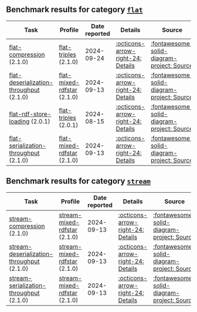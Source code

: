## Benchmark results for category [`flat`](https://w3id.org/riverbench/v/dev/categories/flat)

Task | Profile | Date reported | Details | Source
--- | --- | --- | --- | ---
[flat-compression](https://w3id.org/riverbench/v/dev/tasks/flat-compression) (2.1.0) | [flat-triples](https://w3id.org/riverbench/v/dev/profiles/flat-triples) (2.1.0) | 2024-09-24 | [:octicons-arrow-right-24: Details](https://w3id.org/riverbench/v/dev/tasks/flat-compression/results#RAJLN6i-xxEa5VnAYDZsBML1p1Z4LNMZjG7jPrqC21J-o) | [:fontawesome-solid-diagram-project: Source](https://w3id.org/np/RAJLN6i-xxEa5VnAYDZsBML1p1Z4LNMZjG7jPrqC21J-o)
[flat-deserialization-throughput](https://w3id.org/riverbench/v/dev/tasks/flat-deserialization-throughput) (2.1.0) | [flat-mixed-rdfstar](https://w3id.org/riverbench/v/dev/profiles/flat-mixed-rdfstar) (2.1.0) | 2024-09-13 | [:octicons-arrow-right-24: Details](https://w3id.org/riverbench/v/dev/tasks/flat-deserialization-throughput/results#RAtmEEd56vH0MPOZ5tXJJ6UZUKjbWd2EBnZRtXEFX5OnY) | [:fontawesome-solid-diagram-project: Source](https://w3id.org/np/RAtmEEd56vH0MPOZ5tXJJ6UZUKjbWd2EBnZRtXEFX5OnY)
[flat-rdf-store-loading](https://w3id.org/riverbench/v/dev/tasks/flat-rdf-store-loading) (2.0.1) | [flat-triples](https://w3id.org/riverbench/v/dev/profiles/flat-triples) (2.0.1) | 2024-08-15 | [:octicons-arrow-right-24: Details](https://w3id.org/riverbench/v/dev/tasks/flat-rdf-store-loading/results#RAyFZlqsYQ_w-j5cah_gI8WBIZxiVSM4ocWHD_tnyjLxs) | [:fontawesome-solid-diagram-project: Source](https://w3id.org/np/RAyFZlqsYQ_w-j5cah_gI8WBIZxiVSM4ocWHD_tnyjLxs)
[flat-serialization-throughput](https://w3id.org/riverbench/v/dev/tasks/flat-serialization-throughput) (2.1.0) | [flat-mixed-rdfstar](https://w3id.org/riverbench/v/dev/profiles/flat-mixed-rdfstar) (2.1.0) | 2024-09-13 | [:octicons-arrow-right-24: Details](https://w3id.org/riverbench/v/dev/tasks/flat-serialization-throughput/results#RAp7uZ1ny8ycRNBgUPN7Kad_P3i2kolRTMxb8T29L3wBs) | [:fontawesome-solid-diagram-project: Source](https://w3id.org/np/RAp7uZ1ny8ycRNBgUPN7Kad_P3i2kolRTMxb8T29L3wBs)


## Benchmark results for category [`stream`](https://w3id.org/riverbench/v/dev/categories/stream)

Task | Profile | Date reported | Details | Source
--- | --- | --- | --- | ---
[stream-compression](https://w3id.org/riverbench/v/dev/tasks/stream-compression) (2.1.0) | [stream-mixed-rdfstar](https://w3id.org/riverbench/v/dev/profiles/stream-mixed-rdfstar) (2.1.0) | 2024-09-13 | [:octicons-arrow-right-24: Details](https://w3id.org/riverbench/v/dev/tasks/stream-compression/results#RAGrE5KKZf4FeAAu7MoaIWBQmgave7TLS_9LNu9vZi-_M) | [:fontawesome-solid-diagram-project: Source](https://w3id.org/np/RAGrE5KKZf4FeAAu7MoaIWBQmgave7TLS_9LNu9vZi-_M)
[stream-deserialization-throughput](https://w3id.org/riverbench/v/dev/tasks/stream-deserialization-throughput) (2.1.0) | [stream-mixed-rdfstar](https://w3id.org/riverbench/v/dev/profiles/stream-mixed-rdfstar) (2.1.0) | 2024-09-13 | [:octicons-arrow-right-24: Details](https://w3id.org/riverbench/v/dev/tasks/stream-deserialization-throughput/results#RAvhuNcn-wJqqlt62ICv5Z5mjCGcZTFMV8U7CNWeOPjTo) | [:fontawesome-solid-diagram-project: Source](https://w3id.org/np/RAvhuNcn-wJqqlt62ICv5Z5mjCGcZTFMV8U7CNWeOPjTo)
[stream-serialization-throughput](https://w3id.org/riverbench/v/dev/tasks/stream-serialization-throughput) (2.1.0) | [stream-mixed-rdfstar](https://w3id.org/riverbench/v/dev/profiles/stream-mixed-rdfstar) (2.1.0) | 2024-09-13 | [:octicons-arrow-right-24: Details](https://w3id.org/riverbench/v/dev/tasks/stream-serialization-throughput/results#RA96VtFAKh_eRMsdKoLC3DHs6d-py8FOihFHFhFSQH48U) | [:fontawesome-solid-diagram-project: Source](https://w3id.org/np/RA96VtFAKh_eRMsdKoLC3DHs6d-py8FOihFHFhFSQH48U)


